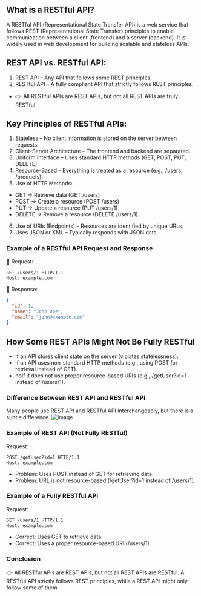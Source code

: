 ## What is a RESTful API?
A RESTful API (Representational State Transfer API) is a web service that follows REST (Representational State Transfer) principles to enable communication between a client (frontend) and a server (backend). It is widely used in web development for building scalable and stateless APIs.

## REST API vs. RESTful API:
1. REST API – Any API that follows some REST principles.
2. RESTful API – A fully compliant API that strictly follows REST principles.

- 👉 All RESTful APIs are REST APIs, but not all REST APIs are truly RESTful.

## Key Principles of RESTful APIs:
1. Stateless – No client information is stored on the server between requests.
2. Client-Server Architecture – The frontend and backend are separated.
3. Uniform Interface – Uses standard HTTP methods (GET, POST, PUT, DELETE).
4. Resource-Based – Everything is treated as a resource (e.g., /users, /products).
5. Use of HTTP Methods:
- GET → Retrieve data (GET /users)
- POST → Create a resource (POST /users)
- PUT → Update a resource (PUT /users/1)
- DELETE → Remove a resource (DELETE /users/1)

6. Use of URIs (Endpoints) – Resources are identified by unique URLs.
7. Uses JSON or XML – Typically responds with JSON data.


### Example of a RESTful API Request and Response
📌 Request:
```http
GET /users/1 HTTP/1.1
Host: example.com
```
📌 Response:
```json
{
  "id": 1,
  "name": "John Doe",
  "email": "john@example.com"
}
```
## How Some REST APIs Might Not Be Fully RESTful
- If an API stores client state on the server (violates statelessness).
- If an API uses non-standard HTTP methods (e.g., using POST for retrieval instead of GET).
- noIf it does not use proper resource-based URIs (e.g., /getUser?id=1 instead of /users/1).

### Difference Between REST API and RESTful API
Many people use REST API and RESTful API interchangeably, but there is a subtle difference.
![image](https://github.com/user-attachments/assets/12ec00ed-265c-4a52-ad26-765841384820)

### Example of REST API (Not Fully RESTful)
Request:
```http
POST /getUser?id=1 HTTP/1.1
Host: example.com
```
- Problem: Uses POST instead of GET for retrieving data.
- Problem: URL is not resource-based (/getUser?id=1 instead of /users/1).

### Example of a Fully RESTful API
Request:
```http
GET /users/1 HTTP/1.1
Host: example.com
```
- Correct: Uses GET to retrieve data.
- Correct: Uses a proper resource-based URI (/users/1).

### Conclusion
👉 All RESTful APIs are REST APIs, but not all REST APIs are RESTful.
A RESTful API strictly follows REST principles, while a REST API might only follow some of them.

